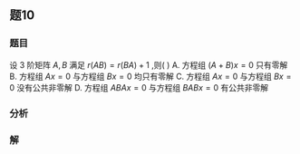 ## 题10
### 题目
设 3 阶矩阵 $A,B$ 满足 $r(AB) = r(BA) + 1$ ,则( )
A. 方程组 $(A + B) x = 0$ 只有零解
B. 方程组 $Ax = 0$ 与方程组 $Bx = 0$ 均只有零解
C. 方程组 $Ax = 0$ 与方程组 $Bx = 0$ 没有公共非零解
D. 方程组 $ABAx = 0$ 与方程组 $BABx = 0$ 有公共非零解
### 分析

### 解